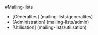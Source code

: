 #Mailing-lists

- [Généralités] (mailing-lists/generalites)
- [Administration] (mailing-lists/admin)
- [Utilisation] (mailing-lists/utilisation)